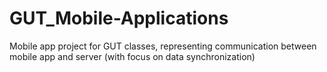# GUT_Mobile-Applications
Mobile app project for GUT classes, representing communication between mobile app and server (with focus on data synchronization)
